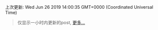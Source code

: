 
  
 上次更新: Wed Jun 26 2019 14:00:35 GMT+0000 (Coordinated Universal Time) 

 > 仅显示一小时内更新的post, [更多...](screenshots/)
  